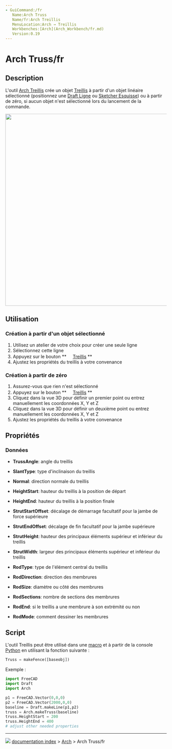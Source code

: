 ```yaml
---
- GuiCommand:/fr
   Name:Arch Truss
   Name/fr:Arch Treillis
   MenuLocation:Arch → Treillis
   Workbenches:[Arch](Arch_Workbench/fr.md)
   Version:0.19
---
```


# Arch Truss/fr

## Description

L\'outil [Arch Treillis](Arch_Truss/fr.md) crée un objet [Treillis](https://fr.wikipedia.org/wiki/Treillis_(assemblage)) à partir d\'un objet linéaire sélectionné (positionnez une [Draft Ligne](Draft_Line/fr.md) ou [Sketcher Esquisse](Sketcher_NewSketch/fr.md)) ou à partir de zéro, si aucun objet n\'est sélectionné lors du lancement de la commande.

<img alt="" src=images/Arch_Truss_example.png  style="width:600px;">

## Utilisation

### Création à partir d\'un objet sélectionné 

1.  Utilisez un atelier de votre choix pour créer une seule ligne
2.  Sélectionnez cette ligne
3.  Appuyez sur le bouton **<img src="images/Arch_Truss.svg" width=16px> [Treillis](Arch_Truss/fr.md)
**
4.  Ajustez les propriétés du treillis à votre convenance

### Création à partir de zéro 

1.  Assurez-vous que rien n\'est sélectionné
2.  Appuyez sur le bouton **<img src="images/Arch_Truss.svg" width=16px> [Treillis](Arch_Truss/fr.md)
**
3.  Cliquez dans la vue 3D pour définir un premier point ou entrez manuellement les coordonnées X, Y et Z
4.  Cliquez dans la vue 3D pour définir un deuxième point ou entrez manuellement les coordonnées X, Y et Z
5.  Ajustez les propriétés du treillis à votre convenance

## Propriétés

### Données

-    **TrussAngle**: angle du treillis

-    **SlantType**: type d\'inclinaison du treillis

-    **Normal**: direction normale du treillis

-    **HeightStart**: hauteur du treillis à la position de départ

-    **HeightEnd**: hauteur du treillis à la position finale

-    **StrutStartOffset**: décalage de démarrage facultatif pour la jambe de force supérieure

-    **StrutEndOffset**: décalage de fin facultatif pour la jambe supérieure

-    **StrutHeight**: hauteur des principaux éléments supérieur et inférieur du treillis

-    **StrutWidth**: largeur des principaux éléments supérieur et inférieur du treillis

-    **RodType**: type de l\'élément central du treillis

-    **RodDirection**: direction des membrures

-    **RodSize**: diamètre ou côté des membrures

-    **RodSections**: nombre de sections des membrures

-    **RodEnd**: si le treillis a une membrure à son extrémité ou non

-    **RodMode**: comment dessiner les membrures

## Script

L\'outil Treillis peut être utilisé dans une [macro](Macros/fr.md) et à partir de la console [Python](Python/fr.md) en utilisant la fonction suivante :


```python
Truss = makeFence([baseobj])
```

Exemple :


```python
import FreeCAD
import Draft
import Arch

p1 = FreeCAD.Vector(0,0,0)
p2 = FreeCAD.Vector(2000,0,0)
baseline = Draft.makeLine(p1,p2)
truss = Arch.makeTruss(baseline)
truss.HeightStart = 200
truss.HeightEnd = 400
# adjust other needed properties
```



---
![](images/Right_arrow.png) [documentation index](../README.md) > [Arch](Arch_Workbench.md) > Arch Truss/fr
